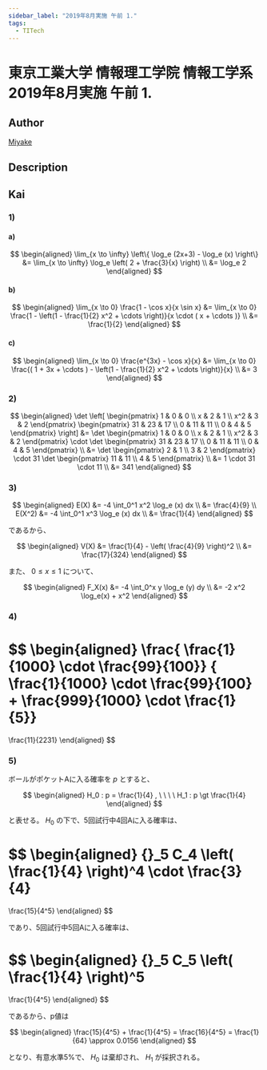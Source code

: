 ```yaml
---
sidebar_label: "2019年8月実施 午前 1."
tags:
  - TITech
---
```

# 東京工業大学 情報理工学院 情報工学系 2019年8月実施 午前 1.

## **Author**
[Miyake](https://miyake.github.io/exams/index.html)

## **Description**

## **Kai**
### 1)
#### a)

$$
  \begin{aligned}
  \lim_{x \to \infty}
  \left\{ \log_e (2x+3) - \log_e (x) \right\}
  &=
  \lim_{x \to \infty}
  \log_e \left( 2 + \frac{3}{x} \right)
  \\
  &=
  \log_e 2
  \end{aligned}
$$

#### b)

$$
  \begin{aligned}
  \lim_{x \to 0}
  \frac{1 - \cos x}{x \sin x}
  &=
  \lim_{x \to 0}
  \frac{1 - \left(1 - \frac{1}{2} x^2 + \cdots \right)}{x \cdot ( x + \cdots )}
  \\
  &=
  \frac{1}{2}
  \end{aligned}
$$

#### c)

$$
  \begin{aligned}
  \lim_{x \to 0}
  \frac{e^{3x} - \cos x}{x}
  &=
  \lim_{x \to 0}
  \frac{( 1 + 3x + \cdots ) - \left(1 - \frac{1}{2} x^2 + \cdots \right)}{x}
  \\
  &=
  3
  \end{aligned}
$$

### 2)

$$
\begin{aligned}
\det
\left[
\begin{pmatrix}
1 & 0 & 0 \\ x & 2 & 1 \\ x^2 & 3 & 2
\end{pmatrix}
\begin{pmatrix}
31 & 23 & 17 \\ 0 & 11 & 11 \\ 0 & 4 & 5
\end{pmatrix}
\right]
&=
\det
\begin{pmatrix}
1 & 0 & 0 \\ x & 2 & 1 \\ x^2 & 3 & 2
\end{pmatrix}
\cdot
\det
\begin{pmatrix}
31 & 23 & 17 \\ 0 & 11 & 11 \\ 0 & 4 & 5
\end{pmatrix}
\\
&=
\det
\begin{pmatrix}
2 & 1 \\ 3 & 2
\end{pmatrix}
\cdot
31
\det
\begin{pmatrix}
11 & 11 \\ 4 & 5
\end{pmatrix}
\\
&=
1 \cdot 31 \cdot 11
\\
&=
341
\end{aligned}
$$

### 3)

$$
\begin{aligned}
E(X)
&=
-4 \int_0^1 x^2 \log_e (x) dx
\\
&=
\frac{4}{9}
\\
E(X^2)
&=
-4 \int_0^1 x^3 \log_e (x) dx
\\
&=
\frac{1}{4}
\end{aligned}
$$

であるから、

$$
\begin{aligned}
V(X)
&=
\frac{1}{4} - \left( \frac{4}{9} \right)^2
\\
&=
\frac{17}{324}
\end{aligned}
$$

また、 $0 \leq x \leq 1$ について、

$$
\begin{aligned}
F_X(x)
&=
-4 \int_0^x y \log_e (y) dy
\\
&=
-2 x^2 \log_e(x) + x^2
\end{aligned}
$$

### 4)

$$
  \begin{aligned}
  \frac{ \frac{1}{1000} \cdot \frac{99}{100}}
  { \frac{1}{1000} \cdot \frac{99}{100} + \frac{999}{1000} \cdot \frac{1}{5}}
  =
  \frac{11}{2231}
  \end{aligned}
$$

### 5)
ボールがポケットAに入る確率を $p$ とすると、

$$
\begin{aligned}
H_0 : p = \frac{1}{4}
, \ \ \ \ 
H_1 : p \gt \frac{1}{4}
\end{aligned}
$$

と表せる。
$H_0$ の下で、5回試行中4回Aに入る確率は、

$$
\begin{aligned}
{}_5 C_4 \left( \frac{1}{4} \right)^4 \cdot \frac{3}{4}
=
\frac{15}{4^5}
\end{aligned}
$$

であり、5回試行中5回Aに入る確率は、

$$
\begin{aligned}
{}_5 C_5 \left( \frac{1}{4} \right)^5
=
\frac{1}{4^5}
\end{aligned}
$$

であるから、p値は

$$
\begin{aligned}
\frac{15}{4^5} + \frac{1}{4^5}
= \frac{16}{4^5}
= \frac{1}{64}
\approx
0.0156
\end{aligned}
$$

となり、有意水準5%で、 $H_0$ は棄却され、 $H_1$ が採択される。